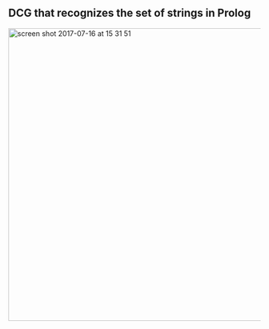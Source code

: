 ## DCG that recognizes the set of strings in Prolog

<img width="585" alt="screen shot 2017-07-16 at 15 31 51" src="https://user-images.githubusercontent.com/17296281/28248420-6b80b330-6a3c-11e7-9fa4-3a455ae0d93f.png">



